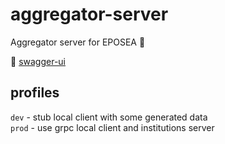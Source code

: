 # aggregator-server
Aggregator server for EPOSEA 🎠

🐸 [swagger-ui](http://liv.rs/aggregator/swagger-ui?contextPath=/aggregator)

## profiles
`dev` - stub local client with some generated data  
`prod` - use grpc local client and institutions server
